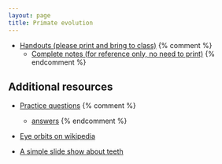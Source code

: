 ```yaml
---
layout: page
title: Primate evolution
---
```


* [Handouts (please print and bring to class)](/materials/primates.handouts.pdf)
{% comment %} 
  * [Complete notes (for reference only, no need to print)](/materials/primates.complete.pdf)
{% endcomment %} 

## Additional resources

* [Practice questions](primate_ques.html)
{% comment %} 
	* [answers](primate_ans.html)
{% endcomment %} 

* [Eye orbits on wikipedia](https://en.wikipedia.org/wiki/Orbit_(anatomy))

* [A simple slide show about teeth](https://www.slideshare.net/SECBIO/teeth-28068645)

